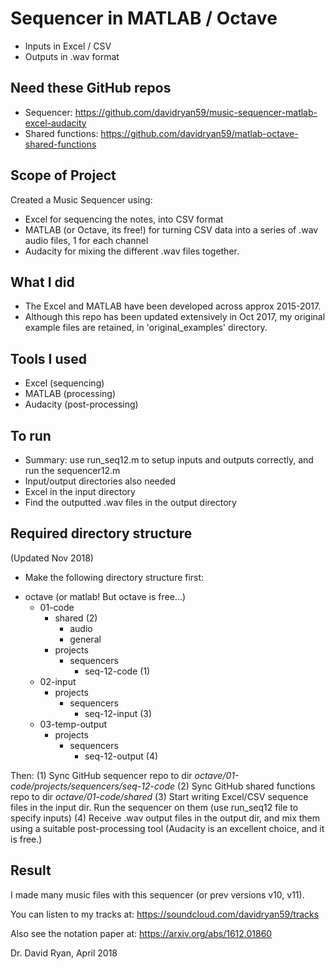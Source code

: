 # Sequencer in MATLAB / Octave
* Inputs in Excel / CSV
* Outputs in .wav format

## Need these GitHub repos
- Sequencer: https://github.com/davidryan59/music-sequencer-matlab-excel-audacity
- Shared functions: https://github.com/davidryan59/matlab-octave-shared-functions

## Scope of Project
Created a Music Sequencer using:
- Excel for sequencing the notes, into CSV format
- MATLAB (or Octave, its free!) for turning CSV data
  into a series of .wav audio files, 1 for each channel
- Audacity for mixing the different .wav files together.

## What I did
- The Excel and MATLAB have been developed across approx 2015-2017.
- Although this repo has been updated extensively in Oct 2017, my original example files are retained, in 'original_examples' directory.

## Tools I used
- Excel (sequencing)
- MATLAB (processing)
- Audacity (post-processing)

## To run
- Summary: use run_seq12.m to setup inputs and outputs correctly, and run the sequencer12.m
- Input/output directories also needed
- Excel in the input directory
- Find the outputted .wav files in the output directory

## Required directory structure
(Updated Nov 2018)

* Make the following directory structure first:
- octave (or matlab! But octave is free...)
  - 01-code
    - shared (2)
      - audio
      - general
    - projects
      - sequencers
        - seq-12-code (1)
  - 02-input
    - projects
      - sequencers
        - seq-12-input (3)
  - 03-temp-output
    - projects
      - sequencers
        - seq-12-output (4)

Then:
(1) Sync GitHub sequencer repo to dir *octave/01-code/projects/sequencers/seq-12-code*
(2) Sync GitHub shared functions repo to dir *octave/01-code/shared*
(3) Start writing Excel/CSV sequence files in the input dir. Run the sequencer on them (use run_seq12 file to specify inputs)
(4) Receive .wav output files in the output dir, and mix them using a suitable post-processing tool (Audacity is an excellent choice, and it is free.)

## Result
I made many music files with this sequencer (or prev versions v10, v11).

You can listen to my tracks at: https://soundcloud.com/davidryan59/tracks

Also see the notation paper at: https://arxiv.org/abs/1612.01860

Dr. David Ryan, April 2018
